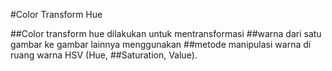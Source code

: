 #Color Transform Hue

##Color transform hue dilakukan untuk mentransformasi ##warna dari satu gambar ke gambar lainnya menggunakan ##metode manipulasi warna di ruang warna HSV (Hue, ##Saturation, Value).